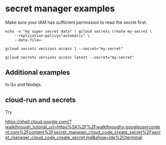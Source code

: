 # secret manager examples

Make sure your IAM has sufficient permission to read the secret first.


```
echo -n "my super secret data" | gcloud secrets create my-secret \
	--replication-policy="automatic" \
	--data-file=-

gcloud secrets versions access 1 --secret="my-secret"

gcloud secrets versions access latest --secret="my-secret"
```

## Additional examples

In Go and Nodejs.

## cloud-run and secrets

Try 

https://shell.cloud.google.com/?walkthrough_tutorial_url=https%3A%2F%2Fwalkthroughs.googleusercontent.com%2Fcontent%2Fsecret_manager_cloud_code_create_secret%2Fsecret_manager_cloud_code_create_secret.md&show=ide%2Cterminal

